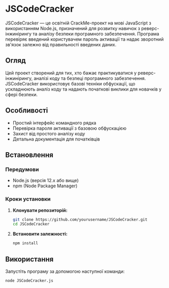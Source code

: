 # JSCodeCracker

JSCodeCracker — це освітній CrackMe-проект на мові JavaScript з використанням Node.js, призначений для розвитку навичок з реверс-інжинірингу та аналізу безпеки програмного забезпечення. Програма перевіряє введений користувачем пароль активації та надає зворотний зв'язок залежно від правильності введених даних.

## Огляд

Цей проект створений для тих, хто бажає практикуватися у реверс-інжинірингу, аналізі коду та безпеці програмного забезпечення. JSCodeCracker використовує базові техніки обфускації, що ускладнюють аналіз коду та надають початкові виклики для новачків у сфері безпеки.

## Особливості

- Простий інтерфейс командного рядка
- Перевірка пароля активації з базовою обфускацією
- Захист від простого аналізу коду
- Детальна документація для початківців

## Встановлення

### Передумови

- Node.js (версія 12.x або вище)
- npm (Node Package Manager)

### Кроки установки

1. **Клонувати репозиторій:**
    ```bash
    git clone https://github.com/yourusername/JSCodeCracker.git
    cd JSCodeCracker
    ```

2. **Встановити залежності:**
    ```bash
    npm install
    ```

## Використання

Запустіть програму за допомогою наступної команди:

```bash
node JSCodeCracker.js
